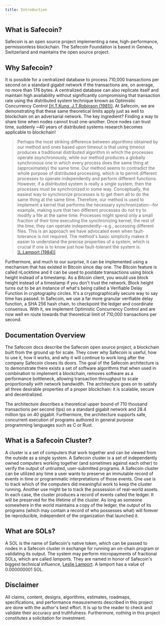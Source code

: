 ```yaml
---
title: Introduction
---
```


## What is Safecoin?

Safecoin is an open source project implementing a new, high-performance, permissionless blockchain. The Safecoin Foundation is based in Geneva, Switzerland and maintains the open source project.

## Why Safecoin?

It is possible for a centralized database to process 710,000 transactions per second on a standard gigabit network if the transactions are, on average, no more than 176 bytes. A centralized database can also replicate itself and maintain high availability without significantly compromising that transaction rate using the distributed system technique known as Optimistic Concurrency Control [\[H.T.Kung, J.T.Robinson (1981)\]](http://citeseerx.ist.psu.edu/viewdoc/summary?doi=10.1.1.65.4735). At Safecoin, we are demonstrating that these same theoretical limits apply just as well to blockchain on an adversarial network. The key ingredient? Finding a way to share time when nodes cannot trust one-another. Once nodes can trust time, suddenly ~40 years of distributed systems research becomes applicable to blockchain!

> Perhaps the most striking difference between algorithms obtained by our method and ones based upon timeout is that using timeout produces a traditional distributed algorithm in which the processes operate asynchronously, while our method produces a globally synchronous one in which every process does the same thing at (approximately) the same time. Our method seems to contradict the whole purpose of distributed processing, which is to permit different processes to operate independently and perform different functions. However, if a distributed system is really a single system, then the processes must be synchronized in some way. Conceptually, the easiest way to synchronize processes is to get them all to do the same thing at the same time. Therefore, our method is used to implement a kernel that performs the necessary synchronization--for example, making sure that two different processes do not try to modify a file at the same time. Processes might spend only a small fraction of their time executing the synchronizing kernel; the rest of the time, they can operate independently--e.g., accessing different files. This is an approach we have advocated even when fault-tolerance is not required. The method's basic simplicity makes it easier to understand the precise properties of a system, which is crucial if one is to know just how fault-tolerant the system is. [\[L.Lamport (1984)\]](http://citeseerx.ist.psu.edu/viewdoc/summary?doi=10.1.1.71.1078)

Furthermore, and much to our surprise, it can be implemented using a mechanism that has existed in Bitcoin since day one. The Bitcoin feature is called nLocktime and it can be used to postdate transactions using block height instead of a timestamp. As a Bitcoin client, you would use block height instead of a timestamp if you don't trust the network. Block height turns out to be an instance of what's being called a Verifiable Delay Function in cryptography circles. It's a cryptographically secure way to say time has passed. In Safecoin, we use a far more granular verifiable delay function, a SHA 256 hash chain, to checkpoint the ledger and coordinate consensus. With it, we implement Optimistic Concurrency Control and are now well en route towards that theoretical limit of 710,000 transactions per second.

## Documentation Overview

The Safecoin docs describe the Safecoin open source project, a blockchain built from the ground up for scale. They cover why Safecoin is useful, how to use it, how it works, and why it will continue to work long after the company Safecoin closes its doors. The goal of the Safecoin architecture is to demonstrate there exists a set of software algorithms that when used in combination to implement a blockchain, removes software as a performance bottleneck, allowing transaction throughput to scale proportionally with network bandwidth. The architecture goes on to satisfy all three desirable properties of a proper blockchain: it is scalable, secure and decentralized.

The architecture describes a theoretical upper bound of 710 thousand transactions per second \(tps\) on a standard gigabit network and 28.4 million tps on 40 gigabit. Furthermore, the architecture supports safe, concurrent execution of programs authored in general purpose programming languages such as C or Rust.

## What is a Safecoin Cluster?

A cluster is a set of computers that work together and can be viewed from the outside as a single system. A Safecoin cluster is a set of independently owned computers working together \(and sometimes against each other\) to verify the output of untrusted, user-submitted programs. A Safecoin cluster can be utilized any time a user wants to preserve an immutable record of events in time or programmatic interpretations of those events. One use is to track which of the computers did meaningful work to keep the cluster running. Another use might be to track the possession of real-world assets. In each case, the cluster produces a record of events called the ledger. It will be preserved for the lifetime of the cluster. As long as someone somewhere in the world maintains a copy of the ledger, the output of its programs \(which may contain a record of who possesses what\) will forever be reproducible, independent of the organization that launched it.

## What are SOLs?

A SOL is the name of Safecoin's native token, which can be passed to nodes in a Safecoin cluster in exchange for running an on-chain program or validating its output. The system may perform micropayments of fractional SOLs, which are called _lamports_. They are named in honor of Safecoin's biggest technical influence, [Leslie Lamport](https://en.wikipedia.org/wiki/Leslie_Lamport). A lamport has a value of 0.000000001 SOL.

## Disclaimer

All claims, content, designs, algorithms, estimates, roadmaps, specifications, and performance measurements described in this project are done with the author's best effort. It is up to the reader to check and validate their accuracy and truthfulness. Furthermore, nothing in this project constitutes a solicitation for investment.
